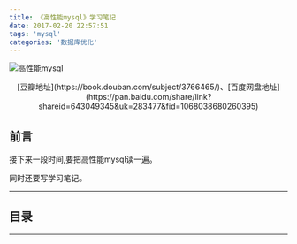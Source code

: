```yaml
---
title: 《高性能mysql》学习笔记
date: 2017-02-20 22:57:51
tags: 'mysql'
categories: '数据库优化'
---
```


![高性能mysql](https://img3.doubanio.com/lpic/s4141593.jpg)

<center> [豆瓣地址](https://book.douban.com/subject/3766465/)、[百度网盘地址](https://pan.baidu.com/share/link?shareid=643049345&uk=283477&fid=1068038680260395) </center>


## 前言

接下来一段时间,要把高性能mysql读一遍。

同时还要写学习笔记。

---

## 目录

---